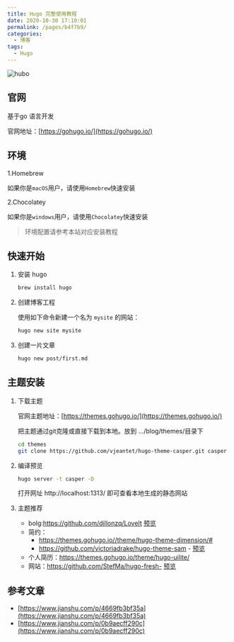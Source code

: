 ```yaml
---
title: Hugo 完整使用教程
date: 2020-10-30 17:10:01
permalink: /pages/b4f7b9/
categories:
  - 博客
tags:
  - Hugo
---
```


![hubo](https://cdn.jsdelivr.net/gh/itzhangbao/supplies/img/20201030171312.png)

## 官网

基于go 语言开发

官网地址：[https://gohugo.io/](https://gohugo.io/)

<!-- more -->

## 环境

1.Homebrew

如果你是`macOS`用户，请使用`Homebrew`快速安装

2.Chocolatey

如果你是`windows`用户，请使用`Chocolatey`快速安装

> 环境配置请参考本站对应安装教程

## 快速开始

1. 安装 hugo

   ```sh
   brew install hugo
   ```

2. 创建博客工程

   使用如下命令新建一个名为 `mysite` 的网站：

   ```sh
   hugo new site mysite
   ```

3. 创建一片文章

   ```sh
   hugo new post/first.md
   ```

## 主题安装

1. 下载主题

   官网主题地址：[https://themes.gohugo.io/](https://themes.gohugo.io/)

   把主题通过git克隆或直接下载到本地。放到 …/blog/themes/目录下

   ```sh
   cd themes
   git clone https://github.com/vjeantet/hugo-theme-casper.git casper
   ```

2. 编译预览

    ``` sh
    hugo server -t casper -D
    ```

   打开网址 http://localhost:1313/ 即可查看本地生成的静态网站

3. 主题推荐

   - bolg:https://github.com/dillonzq/LoveIt  [预览](https://hugoloveit.com/)
   - 简约：
     - https://themes.gohugo.io//theme/hugo-theme-dimension/#
     - https://github.com/victoriadrake/hugo-theme-sam - [预览](https://victoria.dev/hugo-theme-sam/)
   - 个人简历：https://themes.gohugo.io/theme/hugo-uilite/
   - 网站：https://github.com/StefMa/hugo-fresh- [预览]([hugo-fresh.now.sh/](https://hugo-fresh.now.sh/))

## 参考文章

- [https://www.jianshu.com/p/4669fb3bf35a](https://www.jianshu.com/p/4669fb3bf35a)
- [https://www.jianshu.com/p/0b9aecff290c](https://www.jianshu.com/p/0b9aecff290c)
